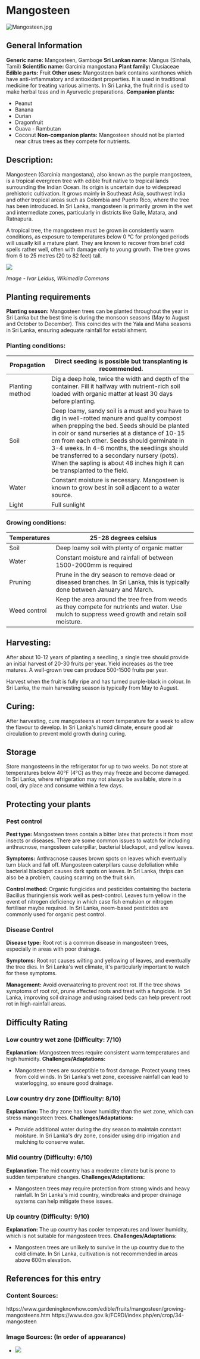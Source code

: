 # Mangosteen
![Mangosteen.jpg](../../assets/images/Mangosteen.jpg "By Ivar Leidus - Own work, CC BY-SA 4.0, https://commons.wikimedia.org/w/index.php?curid=115303438")

## General Information
**Generic name:** Mangosteen, Gamboge
**Sri Lankan name:** Mangus (Sinhala, Tamil)
**Scientific name:** Garcinia mangostana
**Plant family:** <update>Clusiaceae</update>
**Edible parts:** Fruit
**Other uses:**
<update>Mangosteen bark contains xanthones which have anti-inflammatory and antioxidant properties. It is used in traditional medicine for treating various ailments. In Sri Lanka, the fruit rind is used to make herbal teas and in Ayurvedic preparations.</update>
**Companion plants:**
- Peanut
- Banana
- Durian
- Dragonfruit
- Guava
<update>- Rambutan
- Coconut</update>
**Non-companion plants:** Mangosteen should not be planted near citrus trees as they compete for nutrients.

## Description:
Mangosteen (Garcinia mangostana), also known as the purple mangosteen, is a tropical evergreen tree with edible fruit native to tropical lands surrounding the Indian Ocean. Its origin is uncertain due to widespread prehistoric cultivation. It grows mainly in Southeast Asia, southwest India and other tropical areas such as Colombia and Puerto Rico, where the tree has been introduced. <update>In Sri Lanka, mangosteen is primarily grown in the wet and intermediate zones, particularly in districts like Galle, Matara, and Ratnapura.</update>

A tropical tree, the mangosteen must be grown in consistently warm conditions, as exposure to temperatures below 0 °C for prolonged periods will usually kill a mature plant. They are known to recover from brief cold spells rather well, often with damage only to young growth. The tree grows from 6 to 25 metres (20 to 82 feet) tall.

![](/api/attachments.redirect?id=cdb5ac57-321b-4174-8e26-9f767990d1da)

*Image - Ivar Leidus, Wikimedia Commons*

## Planting requirements
**Planting season:** <update>Mangosteen trees can be planted throughout the year in Sri Lanka but the best time is during the monsoon seasons (May to August and October to December). This coincides with the Yala and Maha seasons in Sri Lanka, ensuring adequate rainfall for establishment.</update>

### Planting conditions:
| **Propagation** | Direct seeding is possible but transplanting is recommended. |
|----|----|
| Planting method | Dig a deep hole, twice the width and depth of the container. Fill it halfway with nutrient-rich soil loaded with organic matter at least 30 days before planting. |
| Soil | Deep loamy, sandy soil is a must and you have to dig in well-rotted manure and quality compost when prepping the bed. Seeds should be planted in coir or sand nurseries at a distance of 10-15 cm from each other. Seeds should germinate in 3-4 weeks. In 4-6 months, the seedlings should be transferred to a secondary nursery (pots). When the sapling is about 48 inches high it can be transplanted to the field. |
| Water | Constant moisture is necessary. Mangosteen is known to grow best in soil adjacent to a water source. |
| Light | Full sunlight |

### Growing conditions:

| **Temperatures** | 25-28 degrees celsius |
|----|----|
| Soil | Deep loamy soil with plenty of organic matter |
| Water | Constant moisture and rainfall of between 1500-2000mm is required |
| Pruning | <update>Prune in the dry season to remove dead or diseased branches. In Sri Lanka, this is typically done between January and March.</update> |
| Weed control | <update>Keep the area around the tree free from weeds as they compete for nutrients and water. Use mulch to suppress weed growth and retain soil moisture.</update> |

## Harvesting:
After about 10-12 years of planting a seedling, a single tree should provide an initial harvest of 20-30 fruits per year. Yield increases as the tree matures. A well-grown tree can produce 500-1500 fruits per year.

<update>Harvest when the fruit is fully ripe and has turned purple-black in colour. In Sri Lanka, the main harvesting season is typically from May to August.</update>

## Curing:
<update>After harvesting, cure mangosteens at room temperature for a week to allow the flavour to develop. In Sri Lanka's humid climate, ensure good air circulation to prevent mold growth during curing.</update>

## Storage
<update>Store mangosteens in the refrigerator for up to two weeks. Do not store at temperatures below 40°F (4°C) as they may freeze and become damaged. In Sri Lanka, where refrigeration may not always be available, store in a cool, dry place and consume within a few days.</update>

## Protecting your plants
### Pest control
**Pest type:** Mangosteen trees contain a bitter latex that protects it from most insects or diseases. There are some common issues to watch for including anthracnose, mangosteen caterpillar, bacterial blackspot, and yellow leaves.

**Symptoms:** <update>Anthracnose causes brown spots on leaves which eventually turn black and fall off. Mangosteen caterpillars cause defoliation while bacterial blackspot causes dark spots on leaves. In Sri Lanka, thrips can also be a problem, causing scarring on the fruit skin.</update>

**Control method:** Organic fungicides and pesticides containing the bacteria Bacillus thuringiensis work well as pest-control. Leaves turn yellow in the event of nitrogen deficiency in which case fish emulsion or nitrogen fertiliser maybe required. <update>In Sri Lanka, neem-based pesticides are commonly used for organic pest control.</update>

### Disease Control
**Disease type:** <update>Root rot is a common disease in mangosteen trees, especially in areas with poor drainage.</update>

**Symptoms:** <update>Root rot causes wilting and yellowing of leaves, and eventually the tree dies. In Sri Lanka's wet climate, it's particularly important to watch for these symptoms.</update>

**Management:** <update>Avoid overwatering to prevent root rot. If the tree shows symptoms of root rot, prune affected roots and treat with a fungicide. In Sri Lanka, improving soil drainage and using raised beds can help prevent root rot in high-rainfall areas.</update>

## Difficulty Rating
### Low country wet zone (Difficulty: 7/10)
**Explanation:** Mangosteen trees require consistent warm temperatures and high humidity.
**Challenges/Adaptations:**
- <update>Mangosteen trees are susceptible to frost damage. Protect young trees from cold winds. In Sri Lanka's wet zone, excessive rainfall can lead to waterlogging, so ensure good drainage.</update>

### Low country dry zone (Difficulty: 8/10)
**Explanation:** The dry zone has lower humidity than the wet zone, which can stress mangosteen trees.
**Challenges/Adaptations:**
- <update>Provide additional water during the dry season to maintain constant moisture. In Sri Lanka's dry zone, consider using drip irrigation and mulching to conserve water.</update>

### Mid country (Difficulty: 6/10)
**Explanation:** The mid country has a moderate climate but is prone to sudden temperature changes.
**Challenges/Adaptations:**
- <update>Mangosteen trees may require protection from strong winds and heavy rainfall. In Sri Lanka's mid country, windbreaks and proper drainage systems can help mitigate these issues.</update>

### Up country (Difficulty: 9/10)
**Explanation:** The up country has cooler temperatures and lower humidity, which is not suitable for mangosteen trees.
**Challenges/Adaptations:**
- <update>Mangosteen trees are unlikely to survive in the up country due to the cold climate. In Sri Lanka, cultivation is not recommended in areas above 600m elevation.</update>

## References for this entry
### Content Sources:
<update>
https://www.gardeningknowhow.com/edible/fruits/mangosteen/growing-mangosteens.htm
https://www.doa.gov.lk/FCRDI/index.php/en/crop/34-mangosteen
</update>

### Image Sources: (In order of appearance)
- ![](/api/attachments.redirect?id=cdb5ac57-321b-4174-8e26-9f767990d1da)